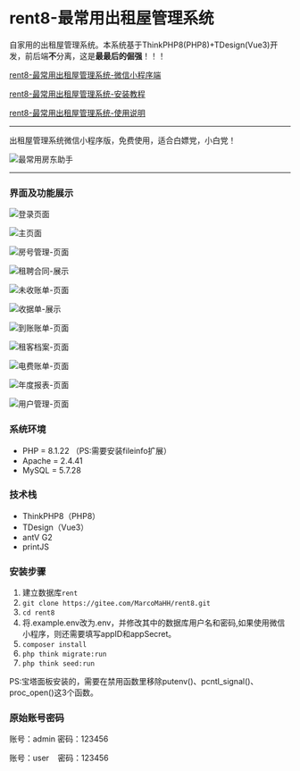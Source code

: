 # rent8-最常用出租屋管理系统

自家用的出租屋管理系统。本系统基于ThinkPHP8(PHP8)+TDesign(Vue3)开发，前后端**不**分离，这是**最最后的倔强**！！！

[rent8-最常用出租屋管理系统-微信小程序端](https://gitee.com/MarcoMaHH/rent8_wechat)

[rent8-最常用出租屋管理系统-安装教程](https://blog.csdn.net/m0_61078449/article/details/142316854)

[rent8-最常用出租屋管理系统-使用说明](https://blog.csdn.net/m0_61078449/article/details/142572124)

---

出租屋管理系统微信小程序版，免费使用，适合白嫖党，小白党！

![最常用房东助手](https://gitee.com/MarcoMaHH/picture/raw/master/project.jpg)

---

### 界面及功能展示

![登录页面](https://gitee.com/MarcoMaHH/rent8/raw/master/picture/login.jpg)

![主页面](https://gitee.com/MarcoMaHH/rent8/raw/master/picture/index.jpg)

![房号管理-页面](https://gitee.com/MarcoMaHH/rent8/raw/master/picture/number.jpg)

![租聘合同-展示](https://gitee.com/MarcoMaHH/rent8/raw/master/picture/contract.png)

![未收账单-页面](https://gitee.com/MarcoMaHH/rent8/raw/master/picture/uncollect.jpg)

![收据单-展示](https://gitee.com/MarcoMaHH/rent8/raw/master/picture/rent.jpg)

![到账账单-页面](https://gitee.com/MarcoMaHH/rent8/raw/master/picture/collect.jpg)

![租客档案-页面](https://gitee.com/MarcoMaHH/rent8/raw/master/picture/tenant.jpg)

![电费账单-页面](https://gitee.com/MarcoMaHH/rent8/raw/master/picture/electricity.jpg)

![年度报表-页面](https://gitee.com/MarcoMaHH/rent8/raw/master/picture/annual.jpg)

![用户管理-页面](https://gitee.com/MarcoMaHH/rent8/raw/master/picture/user.jpg)

### 系统环境

- PHP = 8.1.22 （PS:需要安装fileinfo扩展）
- Apache = 2.4.41
- MySQL = 5.7.28

### 技术栈

- ThinkPHP8（PHP8）
- TDesign（Vue3）
- antV G2
- printJS

### 安装步骤

1. 建立数据库`rent`
2. `git clone https://gitee.com/MarcoMaHH/rent8.git`
3. `cd rent8`
4. 将.example.env改为.env，并修改其中的数据库用户名和密码,如果使用微信小程序，则还需要填写appID和appSecret。
5. `composer install`
6. `php think migrate:run`
7. `php think seed:run`

PS:宝塔面板安装的，需要在禁用函数里移除putenv()、pcntl_signal()、proc_open()这3个函数。

### 原始账号密码

账号：admin  密码：123456

账号：user     密码：123456
